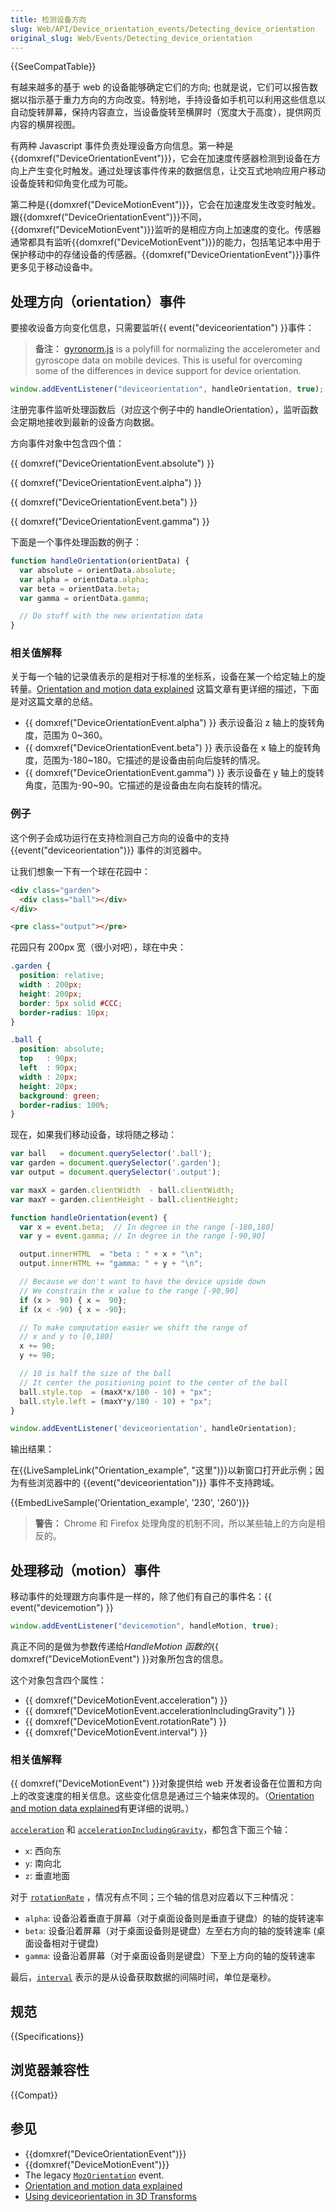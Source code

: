 ```yaml
---
title: 检测设备方向
slug: Web/API/Device_orientation_events/Detecting_device_orientation
original_slug: Web/Events/Detecting_device_orientation
---
```

{{SeeCompatTable}}

有越来越多的基于 web 的设备能够确定它们的方向; 也就是说，它们可以报告数据以指示基于重力方向的方向改变。特别地，手持设备如手机可以利用这些信息以自动旋转屏幕，保持内容直立，当设备旋转至横屏时（宽度大于高度），提供网页内容的横屏视图。

有两种 Javascript 事件负责处理设备方向信息。第一种是{{domxref("DeviceOrientationEvent")}}，它会在加速度传感器检测到设备在方向上产生变化时触发。通过处理该事件传来的数据信息，让交互式地响应用户移动设备旋转和仰角变化成为可能。

第二种是{{domxref("DeviceMotionEvent")}}，它会在加速度发生改变时触发。跟{{domxref("DeviceOrientationEvent")}}不同，{{domxref("DeviceMotionEvent")}}监听的是相应方向上加速度的变化。传感器通常都具有监听{{domxref("DeviceMotionEvent")}}的能力，包括笔记本中用于保护移动中的存储设备的传感器。{{domxref("DeviceOrientationEvent")}}事件更多见于移动设备中。

## 处理方向（orientation）事件

要接收设备方向变化信息，只需要监听{{ event("deviceorientation") }}事件：

> **备注：** [gyronorm.js](https://github.com/dorukeker/gyronorm.js) is a polyfill for normalizing the accelerometer and gyroscope data on mobile devices. This is useful for overcoming some of the differences in device support for device orientation.

```js
window.addEventListener("deviceorientation", handleOrientation, true);
```

注册完事件监听处理函数后（对应这个例子中的 handleOrientation），监听函数会定期地接收到最新的设备方向数据。

方向事件对象中包含四个值：

{{ domxref("DeviceOrientationEvent.absolute") }}

{{ domxref("DeviceOrientationEvent.alpha") }}

{{ domxref("DeviceOrientationEvent.beta") }}

{{ domxref("DeviceOrientationEvent.gamma") }}

下面是一个事件处理函数的例子：

```js
function handleOrientation(orientData) {
  var absolute = orientData.absolute;
  var alpha = orientData.alpha;
  var beta = orientData.beta;
  var gamma = orientData.gamma;

  // Do stuff with the new orientation data
}
```

### 相关值解释

关于每一个轴的记录值表示的是相对于标准的坐标系，设备在某一个给定轴上的旋转量。[Orientation and motion data explained](/en-US/DOM/Orientation_and_motion_data_explained) 这篇文章有更详细的描述，下面是对这篇文章的总结。

- {{ domxref("DeviceOrientationEvent.alpha") }} 表示设备沿 z 轴上的旋转角度，范围为 0\~360。
- {{ domxref("DeviceOrientationEvent.beta") }} 表示设备在 x 轴上的旋转角度，范围为-180\~180。它描述的是设备由前向后旋转的情况。
- {{ domxref("DeviceOrientationEvent.gamma") }} 表示设备在 y 轴上的旋转角度，范围为-90\~90。它描述的是设备由左向右旋转的情况。

### 例子

这个例子会成功运行在支持检测自己方向的设备中的支持{{event("deviceorientation")}} 事件的浏览器中。

让我们想象一下有一个球在花园中：

```html
<div class="garden">
  <div class="ball"></div>
</div>

<pre class="output"></pre>
```

花园只有 200px 宽（很小对吧），球在中央：

```css
.garden {
  position: relative;
  width : 200px;
  height: 200px;
  border: 5px solid #CCC;
  border-radius: 10px;
}

.ball {
  position: absolute;
  top   : 90px;
  left  : 90px;
  width : 20px;
  height: 20px;
  background: green;
  border-radius: 100%;
}
```

现在，如果我们移动设备，球将随之移动：

```js
var ball   = document.querySelector('.ball');
var garden = document.querySelector('.garden');
var output = document.querySelector('.output');

var maxX = garden.clientWidth  - ball.clientWidth;
var maxY = garden.clientHeight - ball.clientHeight;

function handleOrientation(event) {
  var x = event.beta;  // In degree in the range [-180,180]
  var y = event.gamma; // In degree in the range [-90,90]

  output.innerHTML  = "beta : " + x + "\n";
  output.innerHTML += "gamma: " + y + "\n";

  // Because we don't want to have the device upside down
  // We constrain the x value to the range [-90,90]
  if (x >  90) { x =  90};
  if (x < -90) { x = -90};

  // To make computation easier we shift the range of
  // x and y to [0,180]
  x += 90;
  y += 90;

  // 10 is half the size of the ball
  // It center the positioning point to the center of the ball
  ball.style.top  = (maxX*x/180 - 10) + "px";
  ball.style.left = (maxY*y/180 - 10) + "px";
}

window.addEventListener('deviceorientation', handleOrientation);
```

输出结果：

在{{LiveSampleLink("Orientation_example", "这里")}}以新窗口打开此示例；因为有些浏览器中的 {{event("deviceorientation")}} 事件不支持跨域。

{{EmbedLiveSample('Orientation_example', '230', '260')}}

> **警告：** Chrome 和 Firefox 处理角度的机制不同，所以某些轴上的方向是相反的。

## 处理移动（motion）事件

移动事件的处理跟方向事件是一样的，除了他们有自己的事件名：{{ event("devicemotion") }}

```js
window.addEventListener("devicemotion", handleMotion, true);
```

真正不同的是做为参数传递给*HandleMotion 函数的*{{ domxref("DeviceMotionEvent") }}对象所包含的信息。

这个对象包含四个属性：

- {{ domxref("DeviceMotionEvent.acceleration") }}
- {{ domxref("DeviceMotionEvent.accelerationIncludingGravity") }}
- {{ domxref("DeviceMotionEvent.rotationRate") }}
- {{ domxref("DeviceMotionEvent.interval") }}

### 相关值解释

{{ domxref("DeviceMotionEvent") }}对象提供给 web 开发者设备在位置和方向上的改变速度的相关信息。这些变化信息是通过三个轴来体现的。（[Orientation and motion data explained](/en-US/docs/Web/Guide/DOM/Events/Orientation_and_motion_data_explained)有更详细的说明。）

[`acceleration`](/en-US/docs/Web/API/DeviceMotionEvent.acceleration) 和 [`accelerationIncludingGravity`](/en-US/docs/Web/API/DeviceMotionEvent.accelerationIncludingGravity)，都包含下面三个轴：

- `x`: 西向东
- `y`: 南向北
- `z`: 垂直地面

对于 [`rotationRate`](/en-US/docs/Web/API/DeviceMotionEvent.rotationRate) ，情况有点不同；三个轴的信息对应着以下三种情况：

- `alpha`: 设备沿着垂直于屏幕（对于桌面设备则是垂直于键盘）的轴的旋转速率
- `beta`: 设备沿着屏幕（对于桌面设备则是键盘）左至右方向的轴的旋转速率 (桌面设备相对于键盘)
- `gamma`: 设备沿着屏幕（对于桌面设备则是键盘）下至上方向的轴的旋转速率

最后，[`interval`](/en-US/docs/Web/API/DeviceMotionEvent.interval) 表示的是从设备获取数据的间隔时间，单位是毫秒。

## 规范

{{Specifications}}

## 浏览器兼容性

{{Compat}}

## 参见

- {{domxref("DeviceOrientationEvent")}}
- {{domxref("DeviceMotionEvent")}}
- The legacy [`MozOrientation`](/en-US/DOM/MozOrientation) event.
- [Orientation and motion data explained](/en-US/docs/Web/Guide/DOM/Events/Orientation_and_motion_data_explained)
- [Using deviceorientation in 3D Transforms](/en-US/docs/Web/Guide/DOM/Events/Using_device_orientation_with_3D_transforms)
